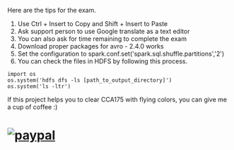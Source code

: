 Here are the tips for the exam.

1. Use Ctrl + Insert to Copy and Shift + Insert to Paste
2. Ask support person to use Google translate as a text editor
3. You can also ask for time remaining to complete the exam
4. Download proper packages for avro - 2.4.0 works
5. Set the configuration to spark.conf.set('spark.sql.shuffle.partitions','2') 
6. You can check the files in HDFS by following this process.

```
import os
os.system('hdfs dfs -ls [path_to_output_directory]')
os.system('ls -ltr')
```

If this project helps you to clear CCA175 with flying colors, you can give me a cup of coffee :)

# [![paypal](https://www.paypalobjects.com/en_US/i/btn/btn_donateCC_LG.gif)](https://www.paypal.me/prakashponnusamy)
